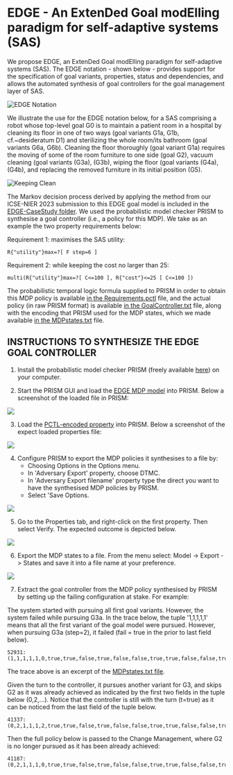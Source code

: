 # EDGE - An ExtenDed Goal modElling paradigm for self-adaptive systems (SAS) 

We propose EDGE, an ExtenDed Goal modElling paradigm for self-adaptive systems (SAS). The EDGE notation - shown below - provides support for the specification of goal variants, properties, status and dependencies, and allows the automated synthesis of goal controllers for the goal management layer of SAS.

![EDGE Notation](imgs/EDGENotation.svg)

We illustrate the use for the EDGE notation below, for a SAS comprising a robot whose top-level goal G0 is to maintain a patient room in a hospital by cleaning its floor in one of two ways (goal variants G1a, G1b, cf.~desideratum D1) and sterilizing the whole room/its bathroom (goal variants G6a, G6b). Cleaning the floor thoroughly (goal variant G1a) requires the moving of some of the room furniture to one side (goal G2), vacuum cleaning (goal variants (G3a), (G3b), wiping the floor (goal variants (G4a), (G4b), and replacing the removed furniture in its initial position (G5).

![Keeping Clean](imgs/KeepingClean.svg)

The Markov decision process derived by applying the method from our ICSE-NIER 2023 submission to this EDGE goal model is included in the [EDGE-CaseStudy folder](EDGE-CaseStudy). We used the probabilistic model checker PRISM to synthesise a goal controller (i.e., a policy for this MDP). We take as an example the two property requirements below:

Requirement 1: maximises the SAS utility:

    R{"utility"}max=?[ F step=6 ]
         
Requirement 2: while keeping the cost no larger than 25:

    multi(R{"utility"}max=?[ C<=100 ], R{"cost"}<=25 [ C<=100 ])
    
The probabilistic temporal logic formula supplied to PRISM in order to obtain this MDP policy is available [in the Requirements.pctl](EDGE-CaseStudy/Requirements.pctl) file, and the actual policy (in raw PRISM format) is available [in the GoalController.txt](EDGE-CaseStudy/GoalController.txt) file, along with the encoding that PRISM used for the MDP states, which we made available [in the MDPstates.txt](EDGE-CaseStudy/MDPstates.txt) file.


## INSTRUCTIONS TO SYNTHESIZE THE EDGE GOAL CONTROLLER
1. Install the probabilistic model checker PRISM (freely available [here](https://www.prismmodelchecker.org/download.php)) on your computer.

2. Start the PRISM GUI and load the [EDGE MDP model](EDGE-CaseStudy/EDGE_MDP.pm) into PRISM. Below a screenshot of the loaded file in PRISM:

![](imgs/PRISMScreenshot.png)

3. Load the [PCTL-encoded property](EDGE-CaseStudy/Requirements.pctl) into PRISM.  Below a screenshot of the expect loaded properties file:

![](imgs/PRISMProperties.png)

4. Configure PRISM to export the MDP policies it synthesises to a file by:    
    - Choosing Options in the Options menu.
    - In 'Adversary Export' property, choose DTMC.
    - In 'Adversary Export filename' property type the direct you want to have the synthesised MDP policies by PRISM.
    - Select 'Save Options.
    
![](imgs/PRISMPolicyScreen.png)

5. Go to the Properties tab, and right-click on the first property. Then select Verify. The expected outcome is depicted below.

![](imgs/PRISMPropertyVerified.png)

6. Export the MDP states to a file. From the menu select: Model -> Export -> States and save it into a file name at your preference.

![](imgs/PRISMExportStates.png)

7. Extract the goal controller from the MDP policy synthesised by PRISM by setting up the failing configuration at stake. For example:

The system started with pursuing all first goal variants. However, the system failed while pursuing G3a. In the trace below, the tuple '1,1,1,1,1' means that all the first variant of the goal model were pursued. However, when pursuing G3a (step=2), it failed (fail = true in the prior to last field below). 

    52931:(1,1,1,1,1,0,true,true,false,true,false,false,true,true,false,false,true,false,true,true,false,false,2,true,false)

The trace above is an excerpt of the [MDPstates.txt file](EDGE-CaseStudy/MDPstates.txt). 

Given the turn to the controller, it pursues another variant for G3, and skips G2 as it was already achieved as indicated by the first two fields in the tuple below (0,2,...). Notice that the controller is still with the turn (t=true) as it can be noticed from the last field of the tuple below. 

    41337:(0,2,1,1,1,2,true,true,false,true,false,false,true,true,false,false,true,false,true,true,false,false,0,false,true)

Then the full policy below is passed to the Change Management, where G2 is no longer pursued as it has been already achieved:

    41187:(0,2,1,1,1,0,true,true,false,true,false,false,true,true,false,false,true,false,true,true,false,false,0,false,false)

